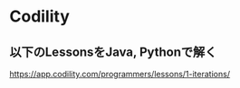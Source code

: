 # Codility
## 以下のLessonsをJava, Pythonで解く
https://app.codility.com/programmers/lessons/1-iterations/
